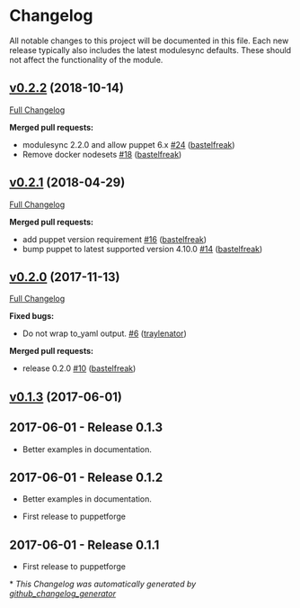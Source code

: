 # Changelog

All notable changes to this project will be documented in this file.
Each new release typically also includes the latest modulesync defaults.
These should not affect the functionality of the module.

## [v0.2.2](https://github.com/voxpupuli/puppet-homeassistant/tree/v0.2.2) (2018-10-14)

[Full Changelog](https://github.com/voxpupuli/puppet-homeassistant/compare/v0.2.1...v0.2.2)

**Merged pull requests:**

- modulesync 2.2.0 and allow puppet 6.x [\#24](https://github.com/voxpupuli/puppet-homeassistant/pull/24) ([bastelfreak](https://github.com/bastelfreak))
- Remove docker nodesets [\#18](https://github.com/voxpupuli/puppet-homeassistant/pull/18) ([bastelfreak](https://github.com/bastelfreak))

## [v0.2.1](https://github.com/voxpupuli/puppet-homeassistant/tree/v0.2.1) (2018-04-29)

[Full Changelog](https://github.com/voxpupuli/puppet-homeassistant/compare/v0.2.0...v0.2.1)

**Merged pull requests:**

- add puppet version requirement [\#16](https://github.com/voxpupuli/puppet-homeassistant/pull/16) ([bastelfreak](https://github.com/bastelfreak))
- bump puppet to latest supported version 4.10.0 [\#14](https://github.com/voxpupuli/puppet-homeassistant/pull/14) ([bastelfreak](https://github.com/bastelfreak))

## [v0.2.0](https://github.com/voxpupuli/puppet-homeassistant/tree/v0.2.0) (2017-11-13)

[Full Changelog](https://github.com/voxpupuli/puppet-homeassistant/compare/v0.1.3...v0.2.0)

**Fixed bugs:**

- Do not wrap to\_yaml output. [\#6](https://github.com/voxpupuli/puppet-homeassistant/pull/6) ([traylenator](https://github.com/traylenator))

**Merged pull requests:**

- release 0.2.0 [\#10](https://github.com/voxpupuli/puppet-homeassistant/pull/10) ([bastelfreak](https://github.com/bastelfreak))

## [v0.1.3](https://github.com/voxpupuli/puppet-homeassistant/tree/v0.1.3) (2017-06-01)

## 2017-06-01 - Release 0.1.3
* Better examples in documentation.

## 2017-06-01 - Release 0.1.2

* Better examples in documentation.

* First release to puppetforge
## 2017-06-01 - Release 0.1.1

* First release to puppetforge


\* *This Changelog was automatically generated by [github_changelog_generator](https://github.com/github-changelog-generator/github-changelog-generator)*
